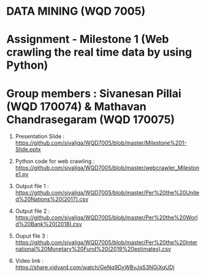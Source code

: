 # DATA MINING (WQD 7005)
# Assignment - Milestone 1 (Web crawling the real time data by using Python)
# Group members : Sivanesan Pillai (WQD 170074) & Mathavan Chandrasegaram (WQD 170075)

1) Presentation Slide : https://github.com/sivaliga/WQD7005/blob/master/Milestone%201-Slide.pptx

2) Python code for web crawling : https://github.com/sivaliga/WQD7005/blob/master/webcrawler_Milestone1.py

3) Output file 1 :  https://github.com/sivaliga/WQD7005/blob/master/Per%20the%20United%20Nations%20(2017).csv
4) Output file 2 : https://github.com/sivaliga/WQD7005/blob/master/Per%20the%20World%20Bank%20(2018).csv
5) Ouput file 3 :  https://github.com/sivaliga/WQD7005/blob/master/Per%20the%20International%20Monetary%20Fund%20(2019%20estimates).csv

6) Video link : https://share.vidyard.com/watch/GeNq9DxWBvJqS3NGjXqUDj
